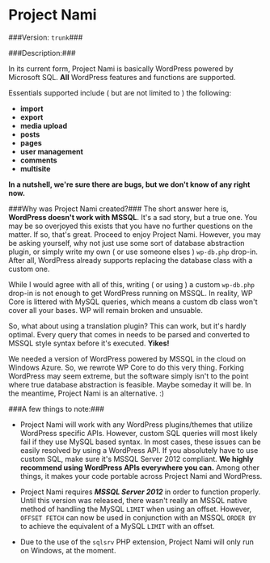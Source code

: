 Project Nami
===============

###Version: `trunk`###

###Description:###


In its current form, Project Nami is basically WordPress powered by Microsoft SQL. **All** WordPress features and functions are supported.

Essentials supported include ( but are not limited to ) the following:

* **import**
* **export**
* **media upload**
* **posts**
* **pages**
* **user management**
* **comments**
* **multisite**

**In a nutshell, we're sure there are bugs, but we don't know of any right now.**

###Why was Project Nami created?###
The short answer here is, **WordPress doesn't work with MSSQL**. It's a sad story, but a true one. You may be so overjoyed this exists that you have no further questions on the matter. If so, that's great. Proceed to enjoy Project Nami. However, you may be asking yourself, why not just use some sort of database abstraction plugin, or simply write my own ( or use someone elses ) `wp-db.php` drop-in. After all, WordPress already supports replacing the database class with a custom one.

While I would agree with all of this, writing ( or using ) a custom `wp-db.php` drop-in is not enough to get WordPress running on MSSQL. In reality, WP Core is littered with MySQL queries, which means a custom db class won't cover all your bases. WP will remain broken and unsuable.

So, what about using a translation plugin? This can work, but it's hardly optimal. Every query that comes in needs to be parsed and converted to MSSQL style syntax before it's executed. **Yikes!**

We needed a version of WordPress powered by MSSQL in the cloud on Windows Azure. So, we rewrote WP Core to do this very thing. Forking WordPress may seem extreme, but the software simply isn't to the point where true database abstraction is feasible. Maybe someday it will be. In the meantime, Project Nami is an alternative. :)

###A few things to note:###
* Project Nami will work with any WordPress plugins/themes that utilize WordPress specific APIs. However, custom SQL queries will most likely fail if they use MySQL based syntax. In most cases, these issues can be easily resolved by using a WordPress API. If you absolutely have to use custom SQL, make sure it's MSSQL Server 2012 compliant. **We highly recommend using WordPress APIs everywhere you can.** Among other things, it makes your code portable across Project Nami and WordPress.

* Project Nami requires ***MSSQL Server 2012*** in order to function properly. Until this version was released, there wasn't really an MSSQL native method of handling the MySQL `LIMIT` when using an offset. However, `OFFSET FETCH` can now be used in conjunction with an MSSQL `ORDER BY` to achieve the equivalent of a MySQL `LIMIT` with an offset.

* Due to the use of the `sqlsrv` PHP extension, Project Nami will only run on Windows, at the moment.
